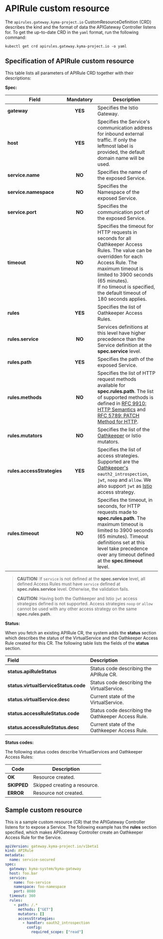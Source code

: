 # APIRule custom resource

The `apirules.gateway.kyma-project.io` CustomResourceDefinition (CRD) describes the kind and the format of data the APIGateway Controller listens for. To get the up-to-date CRD in the `yaml` format, run the following command:

```shell
kubectl get crd apirules.gateway.kyma-project.io -o yaml
```

## Specification of APIRule custom resource <!-- {docsify-ignore} -->

This table lists all parameters of APIRule CRD together with their descriptions:

**Spec:**

| Field                         | Mandatory | Description                                                                                                                                                                                                                                                                                                  |
|-------------------------------|:---------:|--------------------------------------------------------------------------------------------------------------------------------------------------------------------------------------------------------------------------------------------------------------------------------------------------------------| 
| **gateway**                   |  **YES**  | Specifies the Istio Gateway.                                                                                                                                                                                                                                                                                 |
| **host**                      |  **YES**  | Specifies the Service's communication address for inbound external traffic. If only the leftmost label is provided, the default domain name will be used.                                                                                                                                                    |
| **service.name**              |  **NO**   | Specifies the name of the exposed Service.                                                                                                                                                                                                                                                                   |
| **service.namespace**         |  **NO**   | Specifies the Namespace of the exposed Service.                                                                                                                                                                                                                                                              |
| **service.port**              |  **NO**   | Specifies the communication port of the exposed Service.                                                                                                                                                                                                                                                     |
| **timeout**                   |  **NO**   | Specifies the timeout for HTTP requests in seconds for all Oathkeeper Access Rules. The value can be overridden for each Access Rule. The maximum timeout is limited to 3900 seconds (65 minutes). </br> If no timeout is specified, the default timeout of 180 seconds applies.                             |
| **rules**                     |  **YES**  | Specifies the list of Oathkeeper Access Rules.                                                                                                                                                                                                                                                               |
| **rules.service**             |  **NO**   | Services definitions at this level have higher precedence than the Service definition at the **spec.service** level.                                                                                                                                                                                         |
| **rules.path**                |  **YES**  | Specifies the path of the exposed Service.                                                                                                                                                                                                                                                                   |
| **rules.methods**             |  **NO**   | Specifies the list of HTTP request methods available for **spec.rules.path**. The list of supported methods is defined in [RFC 9910: HTTP Semantics](https://www.rfc-editor.org/rfc/rfc9110.html) and [RFC 5789: PATCH Method for HTTP](https://www.rfc-editor.org/rfc/rfc5789.html).                        |
| **rules.mutators**            |  **NO**   | Specifies the list of the [Oathkeeper](https://www.ory.sh/docs/next/oathkeeper/pipeline/mutator) or Istio mutators.                                                                                                                                                                                          |
| **rules.accessStrategies**    |  **YES**  | Specifies the list of access strategies. Supported are the [Oathkeeper's](https://www.ory.sh/docs/next/oathkeeper/pipeline/authn) `oauth2_introspection`, `jwt`, `noop` and `allow`. We also support `jwt` as [Istio](https://istio.io/latest/docs/tasks/security/authorization/authz-jwt/) access strategy. |
| **rules.timeout**             |  **NO**   | Specifies the timeout, in seconds, for HTTP requests made to **spec.rules.path**. The maximum timeout is limited to 3900 seconds (65 minutes). Timeout definitions set at this level take precedence over any timeout defined at the **spec.timeout** level.                                                 |

>**CAUTION:** If `service` is not defined at the **spec.service** level, all defined Access Rules must have `service` defined at **spec.rules.service** level. Otherwise, the validation fails.

>**CAUTION:** Having both the Oathkeeper and Istio `jwt` access strategies defined is not supported. Access strategies `noop` or `allow` cannot be used with any other access strategy on the same **spec.rules.path**.

**Status:**

When you fetch an existing APIRule CR, the system adds the **status** section which describes the status of the VirtualService and the Oathkeeper Access Rule created for this CR. The following table lists the fields of the **status** section.

| Field                                  | Description                                  |
|:---------------------------------------|:---------------------------------------------|
| **status.apiRuleStatus**               | Status code describing the APIRule CR.       |
| **status.virtualServiceStatus.code**   | Status code describing the VirtualService.   |
| **status.virtualService.desc**         | Current state of the VirtualService.         |
| **status.accessRuleStatus.code**       | Status code describing the Oathkeeper Access Rule.  |
| **status.accessRuleStatus.desc**       | Current state of the Oathkeeper Access Rule.        |

**Status codes:**

The following status codes describe VirtualServices and Oathkeeper Access Rules:

| Code          | Description                    |
|---------------|--------------------------------|
| **OK**        | Resource created.              |
| **SKIPPED**   | Skipped creating a resource.   |
| **ERROR**     | Resource not created.          |

## Sample custom resource <!-- {docsify-ignore} -->

This is a sample custom resource (CR) that the APIGateway Controller listens for to expose a Service. The following example has the **rules** section specified, which makes APIGateway Controller create an Oathkeeper Access Rule for the Service.

```yaml
apiVersion: gateway.kyma-project.io/v1beta1
kind: APIRule
metadata:
  name: service-secured
spec:
  gateway: kyma-system/kyma-gateway
  host: foo.bar
  service:
    name: foo-service
    namespace: foo-namespace
    port: 8080
  timeout: 360  
  rules:
    - path: /.*
      methods: ["GET"]
      mutators: []
      accessStrategies:
        - handler: oauth2_introspection
          config:
            required_scope: ["read"]
```
